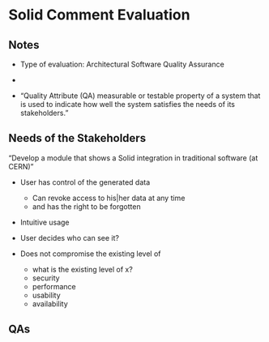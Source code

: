 # Solid Comment Evaluation

## Notes

* Type of evaluation: Architectural Software Quality Assurance
*

* “Quality Attribute (QA) measurable or testable property of a system that is used to indicate how well the system satisfies the needs of its stakeholders.”

## Needs of the Stakeholders

“Develop a module that shows a Solid integration in traditional software (at CERN)”

- User has control of the generated data
  - Can revoke access to his|her data at any time
  - and has the right to be forgotten
- Intuitive usage
- User decides who can see it?

- Does not compromise the existing level of
  - what is the existing level of x?
  - security
  - performance
  - usability
  - availability

## QAs

